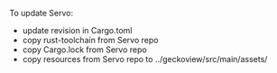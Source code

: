 To update Servo:

- update revision in Cargo.toml
- copy rust-toolchain from Servo repo
- copy Cargo.lock from Servo repo
- copy resources from Servo repo to ../geckoview/src/main/assets/

